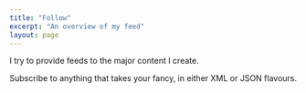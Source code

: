 ```yaml
---
title: "Follow"
excerpt: "An overview of my feed"
layout: page
---
```

I try to provide feeds to the major content I create.

Subscribe to anything that takes your fancy, in either XML or JSON flavours.


